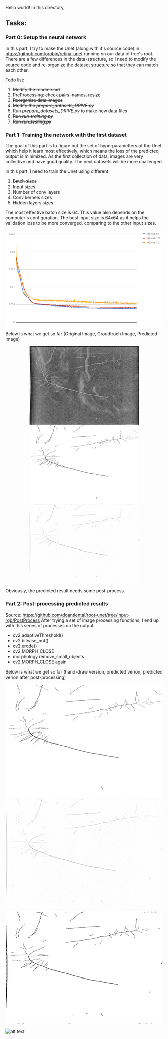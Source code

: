 Hello world!
In this directory, 

## Tasks:
### Part 0: Setup the neural network
In this part, I try to make the Unet (along with it's source code) in https://github.com/orobix/retina-unet running on our data of tree's root. There are a few differences in the data-structure, so I need to modify the source code and re-organize the dataset structure so that they can match each other.

Todo list:
1. ~~Modify the readme.md~~
2. ~~PreProcessing: check pairs' names, resize~~
3. ~~Reorganize data images~~
4. ~~Modify the *prepare_datasets_DRIVE.py*~~
5. ~~Run *prepare_datasets_DRIVE.py* to make new data files~~
6. ~~Run *run_training.py*~~
7. ~~Run *run_testing.py*~~

### Part 1: Training the network with the first dataset
The goal of this part is to figure out the set of hyperparametters of the Unet which help it learn most effectively, which means the loss of the predicted output is minimized. As the first collection of data, images are very collective and have good quality. The next datasets will be more challenged.

In this part, I need to train the Unet using different
1. ~~Batch sizes~~
2. ~~Input sizes~~
3. Number of conv layers
4. Conv kernels sizes
5. Hidden layers sizes

The most effective batch size is 64. This value also depends on the computer's configuration.
The best input size is 64x64 as it helps the validation loss to be more converged, comparing to the other input sizes.

![hehe](https://raw.githubusercontent.com/doantientai/root-unet/master/Experiments/input-sizes.png)

Below is what we get so far (Original Image, Groudtruch Image, Predicted Image)
<p align="center">
  <img src="https://raw.githubusercontent.com/doantientai/root-unet/input-rgb/Experiments/root_64/root_64_Original_GroundTruth_Prediction1.png" width="350"/>
</p>

Obviously, the predicted result needs some post-process.

### Part 2: Post-processing predicted results 
Source: https://github.com/doantientai/root-unet/tree/input-rgb/PostProcess
After trying a set of image processing functions, I end up with this series of processes on the output:
- cv2.adaptiveThreshold()
- cv2.bitwise_not()
- cv2.erode()
- cv2.MORPH_CLOSE
- morphology.remove_small_objects
- cv2.MORPH_CLOSE again

Below is what we get so far (hand-draw version, predicted verion, predicted verion after post-processing)
<p align="center">
  <img src="https://raw.githubusercontent.com/doantientai/root-unet/input-rgb/Experiments/root_64_rgb/TestResults/root_64_rgb_1_gtruth.png" width="500"/>
  <img src="https://raw.githubusercontent.com/doantientai/root-unet/input-rgb/Experiments/root_64_rgb/TestResults/root_64_rgb_1_predict.png" width="500"/>
  <img src="https://raw.githubusercontent.com/doantientai/root-unet/input-rgb/PostProcess/im_dn_inv.png" width="500"/>
</p>

![alt text](http://i0.kym-cdn.com/photos/images/newsfeed/000/531/557/a88.jpg "We need to go deeper")

